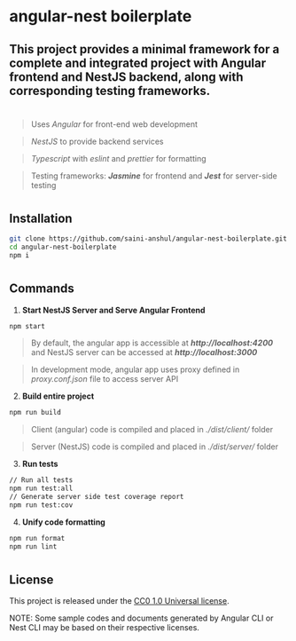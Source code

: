 # angular-nest boilerplate

## **This project provides a minimal framework for a complete and integrated project with Angular frontend and NestJS backend, along with corresponding testing frameworks.**
#
> Uses _Angular_ for front-end web development

> _NestJS_ to provide backend services

> _Typescript_ with _eslint_ and _prettier_ for formatting

> Testing frameworks: **_Jasmine_** for frontend and **_Jest_** for server-side testing  

#
## Installation

```sh
git clone https://github.com/saini-anshul/angular-nest-boilerplate.git
cd angular-nest-boilerplate
npm i
```
#
## Commands

1. **Start NestJS Server and Serve Angular Frontend**

```sh
npm start
```
> By default, the angular app is accessible at **_http://localhost:4200_** and NestJS server can be accessed at **_http://localhost:3000_**

> In development mode, angular app uses proxy defined in _proxy.conf.json_ file to access server API

2. **Build entire project**

```sh
npm run build
```
> Client (angular) code is compiled and placed in _./dist/client/_ folder

> Server (NestJS) code is compiled and placed in _./dist/server/_ folder

3. **Run tests**

```sh
// Run all tests
npm run test:all
// Generate server side test coverage report
npm run test:cov
```

4. **Unify code formatting**

```sh
npm run format
npm run lint
```

#
## License

This project is released under the [CC0 1.0 Universal license](LICENSE).

NOTE: Some sample codes and documents generated by Angular CLI or Nest CLI may be based on their respective licenses.

